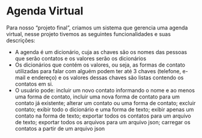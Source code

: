 # Agenda Virtual

Para nosso “projeto final”, criamos um sistema que gerencia uma agenda virtual, nesse projeto tivemos as seguintes funcionalidades e suas descrições:

- A agenda é um dicionário, cuja as chaves são os nomes das pessoas que serão contatos e os valores serão os dicionários
- Os dicionários que contém os valores, ou seja, as formas de contato utilizadas para falar com alguém podem ter até 3 chaves (telefone, e-mail e endereço) e os valores dessas chaves são listas contendo os contatos em si.
- O usuário pode: incluir um novo contato informando o nome e ao menos uma forma de contato, incluir uma nova forma de contato para um contato já existente; alterar um contato ou uma forma de contato; excluir contato; exibir todo o dicionário e uma forma de texto; exibir apenas um contato na forma de texto; exportar todos os contatos para um arquivo de texto; exportar todos os arquivos para um arquivo json; carregar os contatos a partir de um arquivo json